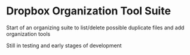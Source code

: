 # Dropbox Organization Tool Suite
Start of an organizing suite to list/delete possible duplicate files and add organization tools

Still in testing and early stages of development
